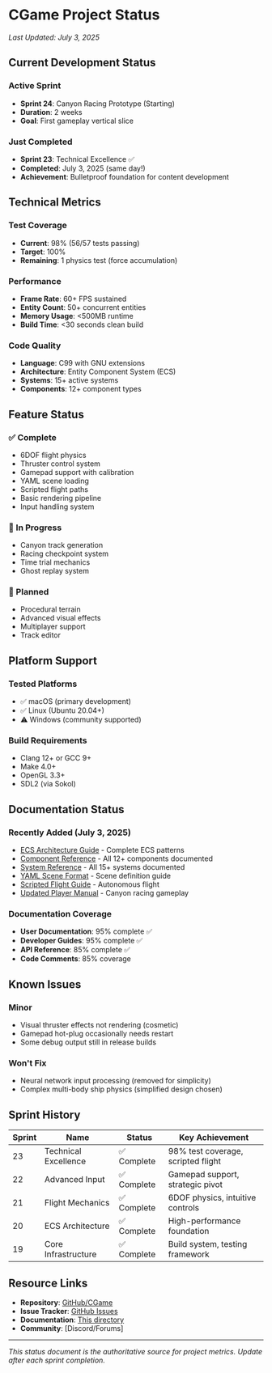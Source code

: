 # CGame Project Status

*Last Updated: July 3, 2025*

## Current Development Status

### Active Sprint
- **Sprint 24**: Canyon Racing Prototype (Starting)
- **Duration**: 2 weeks
- **Goal**: First gameplay vertical slice

### Just Completed
- **Sprint 23**: Technical Excellence ✅
- **Completed**: July 3, 2025 (same day!)
- **Achievement**: Bulletproof foundation for content development

## Technical Metrics

### Test Coverage
- **Current**: 98% (56/57 tests passing)
- **Target**: 100%
- **Remaining**: 1 physics test (force accumulation)

### Performance
- **Frame Rate**: 60+ FPS sustained
- **Entity Count**: 50+ concurrent entities
- **Memory Usage**: <500MB runtime
- **Build Time**: <30 seconds clean build

### Code Quality
- **Language**: C99 with GNU extensions
- **Architecture**: Entity Component System (ECS)
- **Systems**: 15+ active systems
- **Components**: 12+ component types

## Feature Status

### ✅ Complete
- 6DOF flight physics
- Thruster control system
- Gamepad support with calibration
- YAML scene loading
- Scripted flight paths
- Basic rendering pipeline
- Input handling system

### 🚧 In Progress
- Canyon track generation
- Racing checkpoint system
- Time trial mechanics
- Ghost replay system

### 📅 Planned
- Procedural terrain
- Advanced visual effects
- Multiplayer support
- Track editor

## Platform Support

### Tested Platforms
- ✅ macOS (primary development)
- ✅ Linux (Ubuntu 20.04+)
- ⚠️ Windows (community supported)

### Build Requirements
- Clang 12+ or GCC 9+
- Make 4.0+
- OpenGL 3.3+
- SDL2 (via Sokol)

## Documentation Status

### Recently Added (July 3, 2025)
- [ECS Architecture Guide](guides/ECS_ARCHITECTURE.md) - Complete ECS patterns
- [Component Reference](guides/COMPONENT_REFERENCE.md) - All 12+ components documented
- [System Reference](guides/SYSTEM_REFERENCE.md) - All 15+ systems documented
- [YAML Scene Format](guides/YAML_SCENE_FORMAT.md) - Scene definition guide
- [Scripted Flight Guide](guides/SCRIPTED_FLIGHT_GUIDE.md) - Autonomous flight
- [Updated Player Manual](manual/PLAYER_MANUAL.md) - Canyon racing gameplay

### Documentation Coverage
- **User Documentation**: 95% complete ✅
- **Developer Guides**: 95% complete ✅
- **API Reference**: 85% complete ✅
- **Code Comments**: 85% coverage

## Known Issues

### Minor
- Visual thruster effects not rendering (cosmetic)
- Gamepad hot-plug occasionally needs restart
- Some debug output still in release builds

### Won't Fix
- Neural network input processing (removed for simplicity)
- Complex multi-body ship physics (simplified design chosen)

## Sprint History

| Sprint | Name | Status | Key Achievement |
|--------|------|--------|-----------------|
| 23 | Technical Excellence | ✅ Complete | 98% test coverage, scripted flight |
| 22 | Advanced Input | ✅ Complete | Gamepad support, strategic pivot |
| 21 | Flight Mechanics | ✅ Complete | 6DOF physics, intuitive controls |
| 20 | ECS Architecture | ✅ Complete | High-performance foundation |
| 19 | Core Infrastructure | ✅ Complete | Build system, testing framework |

## Resource Links

- **Repository**: [GitHub/CGame](https://github.com/cgame)
- **Issue Tracker**: [GitHub Issues](https://github.com/cgame/issues)
- **Documentation**: [This directory](/)
- **Community**: [Discord/Forums]

---

*This status document is the authoritative source for project metrics. Update after each sprint completion.*